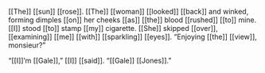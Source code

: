 [[The]] [[sun]] [[rose]]. [[The]] [[woman]] [[looked]] [[back]] and winked, forming dimples [[on]] her cheeks [[as]] [[the]] blood [[rushed]] [[to]] mine. [[I]] stood [[to]] stamp [[my]] cigarette. [[She]] skipped [[over]], [[examining]] [[me]] [[with]] [[sparkling]] [[eyes]]. “Enjoying [[the]] [[view]], monsieur?”

“[[I]]’m [[Gale]],” [[I]] [[said]]. “[[Gale]] [[Jones]].”